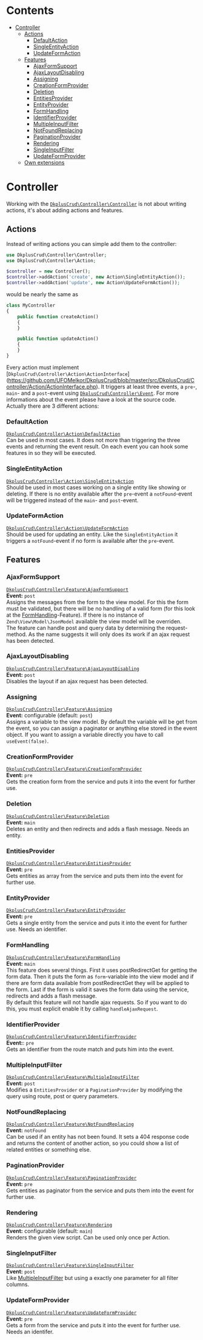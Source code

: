 # Contents

- [Controller](#controller)
    - [Actions](#actions)
        - [DefaultAction](#defaultaction)
        - [SingleEntityAction](#singleentityaction)
        - [UpdateFormAction](#updateformaction)
    - [Features](#features)
        - [AjaxFormSupport](#ajaxformsupport)
        - [AjaxLayoutDisabling](#ajaxlayoutdisabling)
        - [Assigning](#assigning)
        - [CreationFormProvider](#creationformprovider)
        - [Deletion](#deletion)
        - [EntitiesProvider](#entitiesprovider)
        - [EntityProvider](#entityprovider)
        - [FormHandling](#formhandling)
        - [IdentifierProvider](#identifierprovider)
        - [MultipleInputFilter](#multipleinputfilter)
        - [NotFoundReplacing](#notfoundreplacing)
        - [PaginationProvider](#paginationprovider)
        - [Rendering](#rendering)
        - [SingleInputFilter](#singleinputfilter)
        - [UpdateFormProvider](#updateformprovider)
    - [Own extensions](#own-extensions)

# Controller

Working with the [`DkplusCrud\Controller\Controller`](https://github.com/UFOMelkor/DkplusCrud/blob/master/src/DkplusCrud/Controller/Controller.php)
is not about writing actions, it's about adding actions and features.

## Actions

Instead of writing actions you can simple add them to the controller:

```php
use DkplusCrud\Controller\Controller;
use DkplusCrud\Controller\Action;

$controller = new Controller();
$controller->addAction('create', new Action\SingleEntityAction());
$controller->addAction('update', new Action\UpdateFormAction());
```
would be nearly the same as

```php
class MyController
{
    public function createAction()
    {
    }

    public function updateAction()
    {
    }
}
```

Every action must implement [`DkplusCrud\Controller\Action\ActionInterface`]
(https://github.com/UFOMelkor/DkplusCrud/blob/master/src/DkplusCrud/Controller/Action/ActionInterface.php).
It triggers at least three events, a `pre`-, `main`- and a `post`-event using
[`DkplusCrud\Controller\Event`](https://github.com/UFOMelkor/DkplusCrud/blob/master/src/DkplusCrud/Controller/Event.php).
For more informations about the event please have a look at the source code.
Actually there are 3 different actions:

### DefaultAction

[`DkplusCrud\Controller\Action\DefaultAction`](https://github.com/UFOMelkor/DkplusCrud/blob/master/src/DkplusCrud/Controller/Action/DefaultAction.php)  
Can be used in most cases. It does not more than triggering the three events and
returning the event result. On each event you can hook some features in so they will be executed.

### SingleEntityAction

[`DkplusCrud\Controller\Action\SingleEntityAction`](https://github.com/UFOMelkor/DkplusCrud/blob/master/src/DkplusCrud/Controller/Action/SingleEntityAction.php)  
Should be used in most cases working on a single entity like showing or deleting.
If there is no entity available after the `pre`-event a `notFound`-event will be triggered
instead of the `main`- and `post`-event.

### UpdateFormAction

[`DkplusCrud\Controller\Action\UpdateFormAction`](https://github.com/UFOMelkor/DkplusCrud/blob/master/src/DkplusCrud/Controller/Action/UpdateFormAction.php)  
Should be used for updating an entity. Like the `SingleEntityAction` it triggers
a `notFound`-event if no form is available after the `pre`-event.

## Features

### AjaxFormSupport

[`DkplusCrud\Controller\Feature\AjaxFormSupport`](https://github.com/UFOMelkor/DkplusCrud/blob/master/src/DkplusCrud/Controller/Feature/AjaxFormSupport.php)  
**Event:** `post`  
Assigns the messages from the form to the view model. For this the form must be validated,
but there will be no handling of a valid form (for this look at the [FormHandling](#formhandling)-Feature).
If there is no instance of `Zend\View\Model\JsonModel` available the view model will be overriden.  
The feature can handle post and query data by determining the request-method.
As the name suggests it will only does its work if an ajax request has been detected.

### AjaxLayoutDisabling

[`DkplusCrud\Controller\Feature\AjaxLayoutDisabling`](https://github.com/UFOMelkor/DkplusCrud/blob/master/src/DkplusCrud/Controller/Feature/AjaxLayoutDisabling.php)  
**Event:** `post`  
Disables the layout if an ajax request has been detected.

### Assigning

[`DkplusCrud\Controller\Feature\Assigning`](https://github.com/UFOMelkor/DkplusCrud/blob/master/src/DkplusCrud/Controller/Feature/Assigning.php)  
**Event:** configurable (default: `post`)  
Assigns a variable to the view model. By default the variable will be get from the event,
so you can assign a paginator or anything else stored in the event object.
If you want to assign a variable directly you have to call `useEvent(false)`.

### CreationFormProvider

[`DkplusCrud\Controller\Feature\CreationFormProvider`](https://github.com/UFOMelkor/DkplusCrud/blob/master/src/DkplusCrud/Controller/Feature/CreationFormProvider.php)  
**Event:** `pre`  
Gets the creation form from the service and puts it into the event for further use.

### Deletion

[`DkplusCrud\Controller\Feature\Deletion`](https://github.com/UFOMelkor/DkplusCrud/blob/master/src/DkplusCrud/Controller/Feature/Deletion.php)  
**Event:** `main`  
Deletes an entity and then redirects and adds a flash message. Needs an entity.

### EntitiesProvider

[`DkplusCrud\Controller\Feature\EntitiesProvider`](https://github.com/UFOMelkor/DkplusCrud/blob/master/src/DkplusCrud/Controller/Feature/EntitiesProvider.php)  
**Event:** `pre`  
Gets entities as array from the service and puts them into the event for further use.

### EntityProvider
[`DkplusCrud\Controller\Feature\EntityProvider`](https://github.com/UFOMelkor/DkplusCrud/blob/master/src/DkplusCrud/Controller/Feature/EntityProvider.php)  
**Event:** `pre`  
Gets a single entity from the service and puts it into the event for further use. Needs an identifier.

### FormHandling

[`DkplusCrud\Controller\Feature\FormHandling`](https://github.com/UFOMelkor/DkplusCrud/blob/master/src/DkplusCrud/Controller/Feature/FormHandling.php)  
**Event:** `main`  
This feature does several things. First it uses postRedirectGet for getting the form data.
Then it puts the form as `form`-variable into the view model and if there are form data
available from postRedirectGet they will be applied to the form. Last if the form is valid it
saves the form data using the service, redirects and adds a flash message.  
By default this feature will not handle ajax requests. So if you want to do this,
you must explicit enable it by calling `handleAjaxRequest`.

### IdentifierProvider

[`DkplusCrud\Controller\Feature\IdentifierProvider`](https://github.com/UFOMelkor/DkplusCrud/blob/master/src/DkplusCrud/Controller/Feature/IdentifierProvider.php)  
**Event:**: `pre`  
Gets an identifier from the route match and puts him into the event.

### MultipleInputFilter

[`DkplusCrud\Controller\Feature\MultipleInputFilter`](https://github.com/UFOMelkor/DkplusCrud/blob/master/src/DkplusCrud/Controller/Feature/MultipleInputFilter.php)  
**Event:** `post`  
Modifies a `EntitiesProvider` or a `PaginationProvider` by modifying the query using route, post or query parameters.

### NotFoundReplacing

[`DkplusCrud\Controller\Feature\NotFoundReplacing`](https://github.com/UFOMelkor/DkplusCrud/blob/master/src/DkplusCrud/Controller/Feature/NotFoundReplacing.php)  
**Event:** `notFound`  
Can be used if an entity has not been found. It sets a 404 response code and returns the content of another action,
so you could show a list of related entities or something else.

### PaginationProvider

[`DkplusCrud\Controller\Feature\PaginationProvider`](https://github.com/UFOMelkor/DkplusCrud/blob/master/src/DkplusCrud/Controller/Feature/PaginationProvider.php)  
**Event:** `pre`  
Gets entities as paginator from the service and puts them into the event for further use.

### Rendering

[`DkplusCrud\Controller\Feature\Rendering`](https://github.com/UFOMelkor/DkplusCrud/blob/master/src/DkplusCrud/Controller/Feature/Rendering.php)  
**Event:** configurable (default: `main`)  
Renders the given view script. Can be used only once per Action.

### SingleInputFilter

[`DkplusCrud\Controller\Feature\SingleInputFilter`](https://github.com/UFOMelkor/DkplusCrud/blob/master/src/DkplusCrud/Controller/Feature/SingleInputFilter.php)  
**Event:** `post`  
Like [MultipleInputFilter](#multipleinputfilter) but using a exactly one parameter for all filter columns.

### UpdateFormProvider

[`DkplusCrud\Controller\Feature\UpdateFormProvider`](https://github.com/UFOMelkor/DkplusCrud/blob/master/src/DkplusCrud/Controller/Feature/UpdateFormProvider.php)  
**Event:** `pre`  
Gets a form from the service and puts it into the event for further use. Needs an identifer.